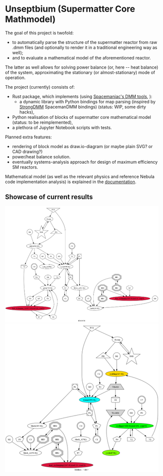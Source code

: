 # Unseptbium (Supermatter Core Mathmodel)

The goal of this project is twofold:
- to automatically parse the structure of the supermatter reactor from raw .dmm files (and optionally to render it in a traditional engineering way as well);
- and to evaluate a mathematical model of the aforementioned reactor.

The latter as well allows for solving power balance (or, here -- heat balance) of the system, approximating the stationary (or almost-stationary)
mode of operation.

The project (currently) consists of:
- Rust package, which implements (using [Spacemaniac's DMM tools](https://github.com/SpaceManiac/SpacemanDMM), ):
  - a dynamic library with Python bindings for map parsing (inspired by [StrongDMM](https://github.com/SpaiR/StrongDMM) SpacemanDMM bindings) (status: WIP, some dirty hacks),
- Python realisation of blocks of supermatter core mathematical model (status: to be reimplemented),
- a plethora of Jupyter Notebook scripts with tests.

Planned extra features:
- rendering of block model as draw.io-diagram (or maybe plain SVG? or CAD drawing?)
- power/heat balance solution.
- eventually systems-analysis approach for design of maximum efficiency SM reactors.

Mathematical model (as well as the relevant physics and reference Nebula code implementation analysis) is explained in the [documentation](./docs/math.md).

## Showcase of current results

![Exodus SM core piping graph](./docs/graph/exodus.png)
![ScavStation's Ministation SM core piping graph](./docs/graph/mollusc.png)